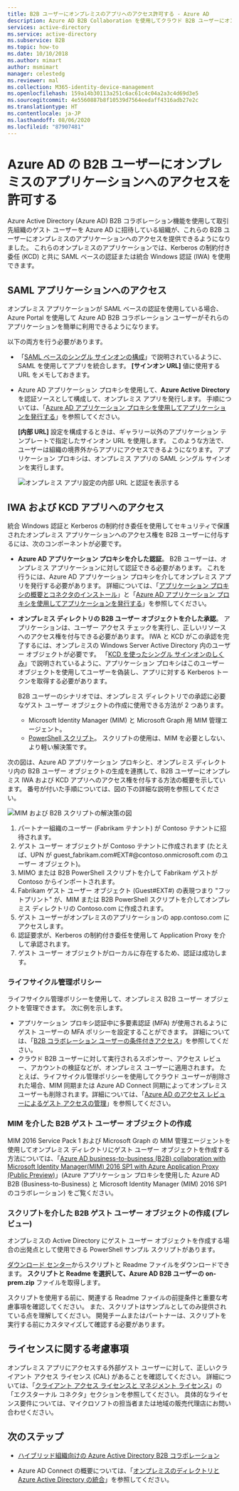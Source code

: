 ```yaml
---
title: B2B ユーザーにオンプレミスのアプリへのアクセス許可する - Azure AD
description: Azure AD B2B Collaboration を使用してクラウド B2B ユーザーにオンプレミスのアプリへのアクセスを許可する方法について説明します。
services: active-directory
ms.service: active-directory
ms.subservice: B2B
ms.topic: how-to
ms.date: 10/10/2018
ms.author: mimart
author: msmimart
manager: celestedg
ms.reviewer: mal
ms.collection: M365-identity-device-management
ms.openlocfilehash: 159a14b30113a251c6ac61c4c04a2a3c4d69d3e5
ms.sourcegitcommit: 4e5560887b8f10539d7564eedaff4316adb27e2c
ms.translationtype: HT
ms.contentlocale: ja-JP
ms.lasthandoff: 08/06/2020
ms.locfileid: "87907481"
---
```

# <a name="grant-b2b-users-in-azure-ad-access-to-your-on-premises-applications"></a>Azure AD の B2B ユーザーにオンプレミスのアプリケーションへのアクセスを許可する

Azure Active Directory (Azure AD) B2B コラボレーション機能を使用して取引先組織のゲスト ユーザーを Azure AD に招待している組織が、これらの B2B ユーザーにオンプレミスのアプリケーションへのアクセスを提供できるようになりました。 これらのオンプレミスのアプリケーションでは、Kerberos の制約付き委任 (KCD) と共に SAML ベースの認証または統合 Windows 認証 (IWA) を使用できます。

## <a name="access-to-saml-apps"></a>SAML アプリケーションへのアクセス

オンプレミス アプリケーションが SAML ベースの認証を使用している場合、Azure Portal を使用して Azure AD B2B コラボレーション ユーザーがそれらのアプリケーションを簡単に利用できるようになります。

以下の両方を行う必要があります。

- 「[SAML ベースのシングル サインオンの構成](../manage-apps/configure-saml-single-sign-on.md)」で説明されているように、SAML を使用してアプリを統合します。 **[サインオン URL]** 値に使用する URL をメモしておきます。
-  Azure AD アプリケーション プロキシを使用して、**Azure Active Directory** を認証ソースとして構成して、オンプレミス アプリを発行します。 手順については、「[Azure AD アプリケーション プロキシを使用してアプリケーションを発行する](../manage-apps/application-proxy-publish-azure-portal.md)」を参照してください。 

   **[内部 URL]** 設定を構成するときは、ギャラリー以外のアプリケーション テンプレートで指定したサインオン URL を使用します。 このような方法で、ユーザーは組織の境界外からアプリにアクセスできるようになります。 アプリケーション プロキシは、オンプレミス アプリの SAML シングル サインオンを実行します。
 
   ![オンプレミス アプリ設定の内部 URL と認証を表示する](media/hybrid-cloud-to-on-premises/OnPremAppSettings.PNG)

## <a name="access-to-iwa-and-kcd-apps"></a>IWA および KCD アプリへのアクセス

統合 Windows 認証と Kerberos の制約付き委任を使用してセキュリティで保護されたオンプレミス アプリケーションへのアクセス権を B2B ユーザーに付与するには、次のコンポーネントが必要です。

- **Azure AD アプリケーション プロキシを介した認証**。 B2B ユーザーは、オンプレミス アプリケーションに対して認証できる必要があります。 これを行うには、Azure AD アプリケーション プロキシを介してオンプレミス アプリを発行する必要があります。 詳細については、「[アプリケーション プロキシの概要とコネクタのインストール](../manage-apps/application-proxy-enable.md)」と「[Azure AD アプリケーション プロキシを使用してアプリケーションを発行する](../manage-apps/application-proxy-publish-azure-portal.md)」を参照してください。
- **オンプレミス ディレクトリの B2B ユーザー オブジェクトを介した承認**。 アプリケーションは、ユーザー アクセス チェックを実行し、正しいリソースへのアクセス権を付与できる必要があります。 IWA と KCD がこの承認を完了するには、オンプレミスの Windows Server Active Directory 内のユーザー オブジェクトが必要です。 「[KCD を使ったシングル サインオンのしくみ](../manage-apps/application-proxy-configure-single-sign-on-with-kcd.md#how-single-sign-on-with-kcd-works)」で説明されているように、アプリケーション プロキシはこのユーザー オブジェクトを使用してユーザーを偽装し、アプリに対する Kerberos トークンを取得する必要があります。 

   B2B ユーザーのシナリオでは、オンプレミス ディレクトリでの承認に必要なゲスト ユーザー オブジェクトの作成に使用できる方法が 2 つあります。

   - Microsoft Identity Manager (MIM) と Microsoft Graph 用 MIM 管理エージェント。 
   - [PowerShell スクリプト](#create-b2b-guest-user-objects-through-a-script-preview)。 スクリプトの使用は、MIM を必要としない、より軽い解決策です。 

次の図は、Azure AD アプリケーション プロキシと、オンプレミス ディレクトリ内の B2B ユーザー オブジェクトの生成を連携して、B2B ユーザーにオンプレミス IWA および KCD アプリへのアクセス権を付与する方法の概要を示しています。 番号が付いた手順については、図の下の詳細な説明を参照してください。

![MIM および B2B スクリプトの解決策の図](media/hybrid-cloud-to-on-premises/MIMScriptSolution.PNG)

1.  パートナー組織のユーザー (Fabrikam テナント) が Contoso テナントに招待されます。
2.  ゲスト ユーザー オブジェクトが Contoso テナントに作成されます (たとえば、UPN が guest_fabrikam.com#EXT#@contoso.onmicrosoft.com のユーザー オブジェクト)。
3.  MIMO または B2B PowerShell スクリプトを介して Fabrikam ゲストが Contoso からインポートされます。
4.  Fabrikam ゲスト ユーザー オブジェクト (Guest#EXT#) の表現つまり "フットプリント" が、MIM または B2B PowerShell スクリプトを介してオンプレミス ディレクトリの Contoso.com に作成されます。
5.  ゲスト ユーザーがオンプレミスのアプリケーションの app.contoso.com にアクセスします。
6.  認証要求が、Kerberos の制約付き委任を使用して Application Proxy を介して承認されます。 
7.  ゲスト ユーザー オブジェクトがローカルに存在するため、認証は成功します。

### <a name="lifecycle-management-policies"></a>ライフサイクル管理ポリシー

ライフサイクル管理ポリシーを使用して、オンプレミス B2B ユーザー オブジェクトを管理できます。 次に例を示します。

- アプリケーション プロキシ認証中に多要素認証 (MFA) が使用されるようにゲスト ユーザーの MFA ポリシーを設定することができます。 詳細については、「[B2B コラボレーション ユーザーの条件付きアクセス](conditional-access.md)」を参照してください。
- クラウド B2B ユーザーに対して実行されるスポンサー、アクセス レビュー、アカウントの検証などが、オンプレミス ユーザーに適用されます。 たとえば、ライフサイクル管理ポリシーを使用してクラウド ユーザーが削除された場合、MIM 同期または Azure AD Connect 同期によってオンプレミス ユーザーも削除されます。詳細については、「[Azure AD のアクセス レビューによるゲスト アクセスの管理](../governance/manage-guest-access-with-access-reviews.md)」を参照してください。

### <a name="create-b2b-guest-user-objects-through-mim"></a>MIM を介した B2B ゲスト ユーザー オブジェクトの作成

MIM 2016 Service Pack 1 および Microsoft Graph の MIM 管理エージェントを使用してオンプレミス ディレクトリにゲスト ユーザー オブジェクトを作成する方法については、「[Azure AD business-to-business (B2B) collaboration with Microsoft Identity Manager(MIM) 2016 SP1 with Azure Application Proxy (Public Preview)](https://docs.microsoft.com/microsoft-identity-manager/microsoft-identity-manager-2016-graph-b2b-scenario)」(Azure アプリケーション プロキシを使用した Azure AD B2B (Business-to-Business) と Microsoft Identity Manager (MIM) 2016 SP1 のコラボレーション) をご覧ください。

### <a name="create-b2b-guest-user-objects-through-a-script-preview"></a>スクリプトを介した B2B ゲスト ユーザー オブジェクトの作成 (プレビュー)

オンプレミスの Active Directory にゲスト ユーザー オブジェクトを作成する場合の出発点として使用できる PowerShell サンプル スクリプトがあります。

[ダウンロード センター](https://www.microsoft.com/download/details.aspx?id=51495)からスクリプトと Readme ファイルをダウンロードできます。 **スクリプトと Readme を選択して、Azure AD B2B ユーザーの on-prem.zip** ファイルを取得します。

スクリプトを使用する前に、関連する Readme ファイルの前提条件と重要な考慮事項を確認してください。 また、スクリプトはサンプルとしてのみ提供されている点を理解してください。 開発チームまたはパートナーは、スクリプトを実行する前にカスタマイズして確認する必要があります。

## <a name="license-considerations"></a>ライセンスに関する考慮事項

オンプレミス アプリにアクセスする外部ゲスト ユーザーに対して、正しいクライアント アクセス ライセンス (CAL) があることを確認してください。 詳細については、「[クライアント アクセス ライセンスと マネジメント ライセンス](https://www.microsoft.com/licensing/product-licensing/client-access-license.aspx)」の「エクスターナル コネクタ」セクションを参照してください。 具体的なライセンス要件については、マイクロソフトの担当者または地域の販売代理店にお問い合わせください。

## <a name="next-steps"></a>次のステップ

- [ハイブリッド組織向けの Azure Active Directory B2B コラボレーション](hybrid-organizations.md)

- Azure AD Connect の概要については、「[オンプレミスのディレクトリと Azure Active Directory の統合](../hybrid/whatis-hybrid-identity.md)」を参照してください。


